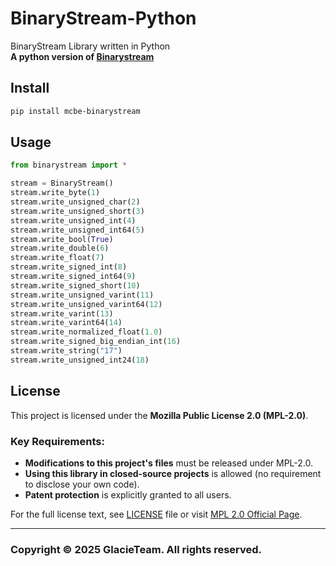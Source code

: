 # BinaryStream-Python
BinaryStream Library written in Python  
**A python version of [Binarystream](https://github.com/GlacieTeam/BinaryStream)**

## Install
```bash
pip install mcbe-binarystream
```

## Usage
```Python
from binarystream import *

stream = BinaryStream()
stream.write_byte(1)
stream.write_unsigned_char(2)
stream.write_unsigned_short(3)
stream.write_unsigned_int(4)
stream.write_unsigned_int64(5)
stream.write_bool(True)
stream.write_double(6)
stream.write_float(7)
stream.write_signed_int(8)
stream.write_signed_int64(9)
stream.write_signed_short(10)
stream.write_unsigned_varint(11)
stream.write_unsigned_varint64(12)
stream.write_varint(13)
stream.write_varint64(14)
stream.write_normalized_float(1.0)
stream.write_signed_big_endian_int(16)
stream.write_string("17")
stream.write_unsigned_int24(18)
```

## License
This project is licensed under the **Mozilla Public License 2.0 (MPL-2.0)**.  

### Key Requirements:
- **Modifications to this project's files** must be released under MPL-2.0.  
- **Using this library in closed-source projects** is allowed (no requirement to disclose your own code).  
- **Patent protection** is explicitly granted to all users.  

For the full license text, see [LICENSE](LICENSE) file or visit [MPL 2.0 Official Page](https://www.mozilla.org/en-US/MPL/2.0/).  

---

### Copyright © 2025 GlacieTeam. All rights reserved.